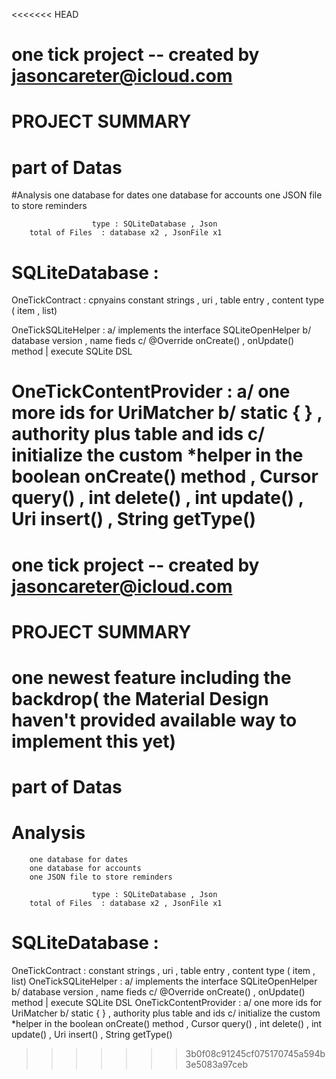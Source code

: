 <<<<<<< HEAD
# one tick  project  -- created by jasoncareter@icloud.com

# PROJECT   SUMMARY
# part of Datas
#Analysis
        one database for dates
        one database for accounts
        one JSON file to store reminders

                      type : SQLiteDatabase , Json
        total of Files  : database x2 , JsonFile x1

# SQLiteDatabase  :
OneTickContract :
        cpnyains constant strings  , uri , table entry , content type ( item , list)

OneTickSQLiteHelper :
        a/ implements the interface SQLiteOpenHelper
        b/ database version , name fieds
        c/ @Override  onCreate() , onUpdate() method   |   execute SQLite DSL

OneTickContentProvider :
        a/ one more ids for UriMatcher
        b/ static { } , authority plus table and ids
        c/ initialize the custom *helper in the  boolean onCreate() method  , Cursor query() ,
        int delete() , int update() , Uri insert() , String getType()
=======
# one tick  project  -- created by jasoncareter@icloud.com

# PROJECT   SUMMARY

# one newest feature including the backdrop( the Material Design haven't provided available way to implement this yet)




# part of Datas
# Analysis
        one database for dates
        one database for accounts
        one JSON file to store reminders

                      type : SQLiteDatabase , Json
        total of Files  : database x2 , JsonFile x1

# SQLiteDatabase  :
OneTickContract :
        constant strings  , uri , table entry , content type ( item , list)
OneTickSQLiteHelper :
        a/ implements the interface SQLiteOpenHelper
        b/ database version , name fieds
        c/ @Override  onCreate() , onUpdate() method   |   execute SQLite DSL
OneTickContentProvider :
        a/ one more ids for UriMatcher
        b/ static { } , authority plus table and ids
        c/ initialize the custom *helper in the  boolean onCreate() method  , Cursor query() ,
        int delete() , int update() , Uri insert() , String getType()
>>>>>>> 3b0f08c91245cf075170745a594b3e5083a97ceb
